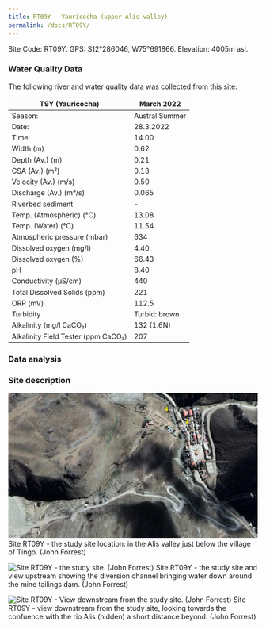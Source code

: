 ```yaml
---
title: RT09Y - Yauricocha (upper Alis valley) 
permalink: /docs/RT09Y/
---
```



Site Code: RT09Y.  GPS: S12°286046, W75°691866. Elevation:
4005m asl.


### Water Quality Data

The following river and water quality data was collected from this site:

|     T9Y (Yauricocha)                       |     March 2022        |
|--------------------------------------------|-----------------------|
|     Season:                                |     Austral Summer    |
|     Date:                                  |     28.3.2022         |
|     Time:                                  |     14.00             |
|     Width (m)                              |     0.62              |
|     Depth (Av.) (m)                        |     0.21              |
|     CSA (Av.) (m²)                         |     0.13              |
|     Velocity (Av.) (m/s)                   |     0.50              |
|     Discharge (Av.) (m³/s)                 |     0.065             |
|     Riverbed sediment                      |     -                 |
|     Temp. (Atmospheric) (°C)               |     13.08             |
|     Temp. (Water) (°C)                     |     11.54             |
|     Atmospheric pressure (mbar)            |     634               |
|     Dissolved oxygen (mg/l)                |     4.40              |
|     Dissolved oxygen (%)                   |     66.43             |
|     pH                                     |     8.40              |
|     Conductivity (µS/cm)                   |     440               |
|     Total Dissolved Solids (ppm)           |     221               |
|     ORP (mV)                               |     112.5             |
|     Turbidity                              |     Turbid: brown     |
|     Alkalinity (mg/l CaCO₃)                |     132 (1.6N)        |
|     Alkalinity Field Tester (ppm CaCO₃)    |     207               |


### Data analysis



### Site description




![Site RT09Y - the study site location. (John Forrest)](/assets/SiteDescriptions/T9/RT9(Yauricochabelowmine).jpg)
Site RT09Y - the study site location: in the Alis valley just below the village of Tingo. (John Forrest)


![Site RT09Y - the study site. (John Forrest)](/assets/SiteDescriptions/T9/T9YStudysite.JPG)
Site RT09Y - the study site and view upstream showing the diversion channel bringing water down around the mine tailings dam. (John Forrest)


![Site RT09Y - View downstream from the study site. (John Forrest)](/assets/SiteDescriptions/T9/T9YViewdownstream.JPG)
Site RT09Y - view downstream from the study site, looking towards the confuence with the rio Alis (hidden) a short distance beyond. (John Forrest)

